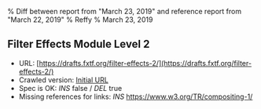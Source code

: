 % Diff between report from "March 23, 2019" and reference report from "March 22, 2019"
% Reffy
% March 23, 2019

## Filter Effects Module Level 2

- URL: [https://drafts.fxtf.org/filter-effects-2/](https://drafts.fxtf.org/filter-effects-2/)
- Crawled version: [Initial URL](https://drafts.fxtf.org/filter-effects-2/)
- Spec is OK: *INS* false / *DEL* true
- Missing references for links: *INS* https://www.w3.org/TR/compositing-1/


